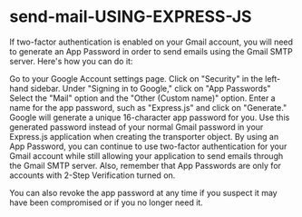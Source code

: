 # send-mail-USING-EXPRESS-JS

If two-factor authentication is enabled on your Gmail account, you will need to generate an App Password in order to send emails using the Gmail SMTP server. Here's how you can do it:

Go to your Google Account settings page.
Click on "Security" in the left-hand sidebar.
Under "Signing in to Google," click on "App Passwords"
Select the "Mail" option and the "Other (Custom name)" option.
Enter a name for the app password, such as "Express.js" and click on "Generate."
Google will generate a unique 16-character app password for you.
Use this generated password instead of your normal Gmail password in your Express.js application when creating the transporter object.
By using an App Password, you can continue to use two-factor authentication for your Gmail account while still allowing your application to send emails through the Gmail SMTP server. Also, remember that App Passwords are only for accounts with 2-Step Verification turned on.

You can also revoke the app password at any time if you suspect it may have been compromised or if you no longer need it.
